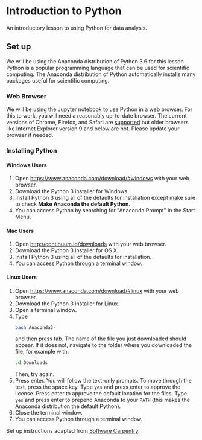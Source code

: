 # Introduction to Python
An introductory lesson to using Python for data analysis. 

## Set up
We will be using the Anaconda distribution of Python 3.6 for this lesson. 
Python is a popular programming language that can be used for scientific 
computing. The Anaconda distribution of Python automatically installs 
many packages useful for scientific computing.

### Web Browser
We will be using the Jupyter notebook to use Python in a web browser. 
For this to work, you will need a reasonably up-to-date browser. The 
current versions of Chrome, Firefox, and Safari are 
[supported](https://jupyter-notebook.readthedocs.io/en/stable/notebook.html#browser-compatibility)
but older  browsers like Internet Explorer version 9 and below are not. 
Please update your browser if needed.

### Installing Python

#### Windows Users

1. Open https://www.anaconda.com/download/#windows with your web 
browser.
2. Download the Python 3 installer for Windows.
3. Install Python 3 using all of the defaults for installation except 
make sure to check **Make Anaconda the default Python**.
4. You can access Python by searching for "Anaconda Prompt" in the 
Start Menu.

#### Mac Users
1. Open http://continuum.io/downloads with your web browser.
2. Download the Python 3 installer for OS X.
3. Install Python 3 using all of the defaults for installation.
4. You can access Python through a terminal window.

#### Linux Users
1. Open https://www.anaconda.com/download/#linux with your web browser.
2. Download the Python 3 installer for Linux.
3. Open a terminal window.
4. Type
    ````bash
    bash Anaconda3-
    ````
    and then press tab. The name of the file you just downloaded should appear.
    If it does not, navigate to the folder where you downloaded the 
    file, for example with:
    ````bash
    cd Downloads
    ````
    Then, try again.
5. Press enter. You will follow the text-only prompts. To move through 
the text, press the space key. Type `yes` and press enter to approve the 
license. Press enter to approve the default location for the files. Type 
`yes` and press enter to prepend Anaconda to your `PATH` (this makes the 
Anaconda distribution the default Python).
6. Close the terminal window.  
7. You can access Python through a terminal window.


Set up instructions adapted from [Software 
Carpentry](https://software-carpentry.org/). 
